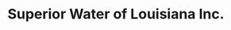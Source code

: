---
title: "Superior Water of Louisiana Inc."
url: /bossier-city/superior-water-of-louisiana-inc/
shop: Wasser
---
